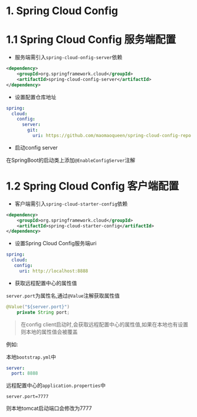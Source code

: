 # 1. Spring Cloud Config

# 1.1 Spring Cloud Config 服务端配置

- 服务端需引入`spring-cloud-onfig-server`依赖

```xml
<dependency>
    <groupId>org.springframework.cloud</groupId>
    <artifactId>spring-cloud-config-server</artifactId>
</dependency>
```

- 设置配置仓库地址

```yml
spring:
  cloud:
    config:
      server:
        git:
          uri: https://github.com/maomaoqueen/spring-cloud-config-repo #配置的git仓库地址
```

- 启动config server

在SpringBoot的启动类上添加`@EnableConfigServer`注解

# 1.2 Spring Cloud Config 客户端配置

- 客户端需引入`spring-cloud-starter-config`依赖

```xml
<dependency>
    <groupId>org.springframework.cloud</groupId>
    <artifactId>spring-cloud-starter-config</artifactId>
</dependency>
```

- 设置Spring Cloud Config服务端uri

```yml
spring:
  cloud:
   config:
     uri: http://localhost:8888
```

- 获取远程配置中心的属性值

`server.port`为属性名,通过`@Value`注解获取属性值

```java
@Value("${server.port}")
    private String port;
```

> 在config client启动时,会获取远程配置中心的属性值,如果在本地也有设置则本地的属性值会被覆盖  

例如:  

本地`bootstrap.yml`中

```yml
server:
  port: 8888
```

远程配置中心的`application.properties`中
```properties
server.port=7777
```

则本地tomcat启动端口会修改为7777
